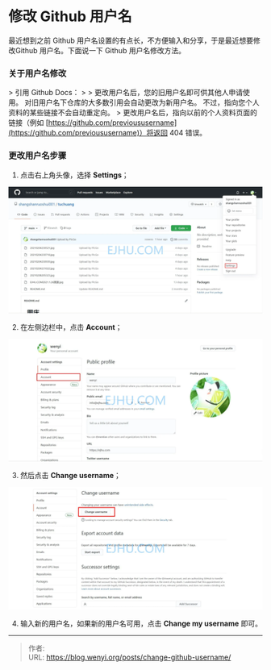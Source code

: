 # 修改 Github 用户名

最近想到之前 Github 用户名设置的有点长，不方便输入和分享，于是最近想要修改Github 用户名。下面说一下 Github 用户名修改方法。

### 关于用户名修改

&gt; 引用 Github Docs：
&gt;
&gt; 更改用户名后，您的旧用户名即可供其他人申请使用。 对旧用户名下仓库的大多数引用会自动更改为新用户名。 不过，指向您个人资料的某些链接不会自动重定向。
&gt; 更改用户名后，指向以前的个人资料页面的链接（例如 [https://github.com/previoususername](https://github.com/previoususername)）将返回 404 错误。

### 更改用户名步骤

1. 点击右上角头像，选择 **Settings**；

![Settings](1.webp)

2. 在左侧边栏中，点击 **Account**；

![Account](2.webp)

3. 然后点击 **Change username**；

![Change username](3.webp)

4. 输入新的用户名，如果新的用户名可用，点击 **Change my username** 即可。


---

> 作者:   
> URL: https://blog.wenyi.org/posts/change-github-username/  

